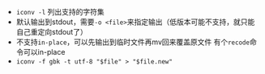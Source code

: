 
* `iconv -l` 列出支持的字符集
* 默认输出到stdout，需要`-o <file>`来指定输出（低版本可能不支持，就只能自己重定向stdout了）
* 不支持`in-place`，可以先输出到临时文件再mv回来覆盖原文件
  有个`recode`命令可以in-place
* `iconv -f gbk -t utf-8 "$file" > "$file.new"`
